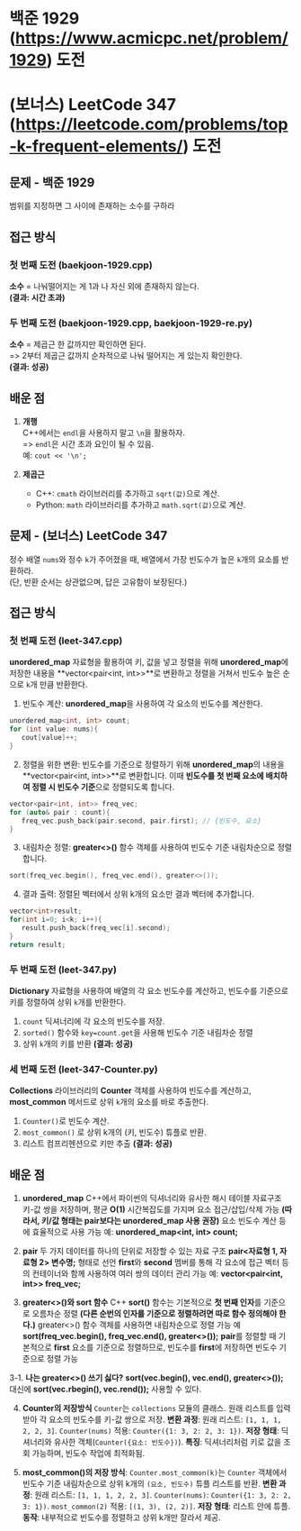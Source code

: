 # **백준 1929** (https://www.acmicpc.net/problem/1929) 도전

# **(보너스) LeetCode 347** (https://leetcode.com/problems/top-k-frequent-elements/) 도전

## 문제 - 백준 1929

범위를 지정하면 그 사이에 존재하는 소수를 구하라

## 접근 방식

### 첫 번째 도전 (baekjoon-1929.cpp)

**소수** = 나눠떨어지는 게 1과 나 자신 외에 존재하지 않는다.  
**(결과: 시간 초과)**

### 두 번째 도전 (baekjoon-1929.cpp, baekjoon-1929-re.py)

**소수** = 제곱근 한 값까지만 확인하면 된다.  
=> 2부터 제곱근 값까지 순차적으로 나눠 떨어지는 게 있는지 확인한다.  
**(결과: 성공)**

## 배운 점

1. **개행**  
   C++에서는 `endl`을 사용하지 말고 `\n`을 활용하자.  
   => `endl`은 시간 초과 요인이 될 수 있음.  
   예: `cout << '\n';`

2. **제곱근**
   - C++: `cmath` 라이브러리를 추가하고 `sqrt(값)`으로 계산.
   - Python: `math` 라이브러리를 추가하고 `math.sqrt(값)`으로 계산.

## 문제 - (보너스) LeetCode 347

정수 배열 `nums`와 정수 `k`가 주어졌을 때, 배열에서 가장 빈도수가 높은 `k`개의 요소를 반환하라.  
(단, 반환 순서는 상관없으며, 답은 고유함이 보장된다.)

## 접근 방식

### 첫 번째 도전 (leet-347.cpp)

**unordered_map** 자료형을 활용하여 키, 값을 넣고 정렬을 위해 **unordered_map**에 저장한 내용을 **vector<pair<int, int>>**로 변환하고 정렬을 거쳐서 빈도수 높은 순으로 `k`개 만큼 반환한다.

1. 빈도수 계산: **unordered_map**을 사용하여 각 요소의 빈도수를 계산한다.

```cpp
unordered_map<int, int> count;
for (int value: nums){
   cout[value]++;
}
```

2. 정렬을 위한 변환: 빈도수를 기준으로 정렬하기 위해 **unordered_map**의 내용을 **vector<pair<int, int>>**로 변환합니다. 이때 **빈도수를 첫 번째 요소에 배치하여 정렬 시 빈도수 기준**으로 정렬되도록 합니다.

```cpp
vector<pair<int, int>> freq_vec;
for (auto& pair : count){
   freq_vec.push_back(pair.second, pair.first); // {빈도수, 요소}
}
```

3. 내림차순 정렬: **greater<>()** 함수 객체를 사용하여 빈도수 기준 내림차순으로 정렬합니다.

```cpp
sort(freq_vec.begin(), freq_vec.end(), greater<>());
```

4. 결과 출력: 정렬된 벡터에서 상위 k개의 요소만 결과 벡터에 추가합니다.

```cpp
vector<int>result;
for(int i=0; i<k; i++){
   result.push_back(freq_vec[i].second);
}
return result;
```

### 두 번째 도전 (leet-347.py)

**Dictionary** 자료형을 사용하여 배열의 각 요소 빈도수를 계산하고, 빈도수를 기준으로 키를 정렬하여 상위 `k`개를 반환한다.

1. `count` 딕셔너리에 각 요소의 빈도수를 저장.
2. `sorted()` 함수와 `key=count.get`을 사용해 빈도수 기준 내림차순 정렬
3. 상위 `k`개의 키를 반환
   **(결과: 성공)**

### 세 번째 도전 (leet-347-Counter.py)

**Collections** 라이브러리의 **Counter** 객체를 사용하여 빈도수를 계산하고, **most_common** 메서드로 상위 `k`개의 요소를 바로 추출한다.

1. `Counter()`로 빈도수 계산.
2. `most_common()` 로 상위 k개의 (키, 빈도수) 튜플로 반환.
3. 리스트 컴프리헨션으로 키만 추출
   **(결과: 성공)**

## 배운 점

1. **unordered_map**
   C++에서 파이썬의 딕셔너리와 유사한 해시 테이블 자료구조
   키-값 쌍을 저장하며, 평균 **O(1)** 시간복잡도를 가지며 요소 접근/삽입/삭제 가능 **(따라서, 키/값 형태는 pair보다는 unordered_map 사용 권장)**
   요소 빈도수 계산 등에 효율적으로 사용 가능
   예: **unordered_map<int, int> count;**
2. **pair**
   두 가지 데이터를 하나의 단위로 저장할 수 있는 자료 구조
   **pair<자료형 1, 자료형 2> 변수명;** 형태로 선언
   **first**와 **second** 멤버를 통해 각 요소에 접근
   벡터 등의 컨테이너와 함께 사용하여 여러 쌍의 데이터 관리 가능
   예: **vector<pair<int, int>> freq_vec;**

3. **greater<>()와 sort 함수**
   C++ **sort()** 함수는 기본적으로 **첫 번째 인자**를 기준으로 오름차순 정렬 **(다른 순번의 인자를 기준으로 정렬하려면 따로 함수 정의해야 한다.)**
   greater<>() 함수 객체를 사용하면 내림차순으로 정렬 가능
   예 **sort(freq_vec.begin(), freq_vec.end(), greater<>());**
   **pair**를 정렬할 때 기본적으로 **first** 요소를 기준으로 정렬하므로, 빈도수를 **first**에 저장하면 빈도수 기준으로 정렬 가능

3-1. **나는 greater<>() 쓰기 싫다?**
**sort(vec.begin(), vec.end(), greater<>());** 대신에
**sort(vec.rbegin(), vec.rend());** 사용할 수 있다.

4. **Counter의 저장방식**
   `Counter`는 `collections` 모듈의 클래스. 원래 리스트를 입력받아 각 요소의 빈도수를 키-값 쌍으로 저장.
   **변환 과정**:
   원래 리스트: `[1, 1, 1, 2, 2, 3]`.
   `Counter(nums)` 적용: `Counter({1: 3, 2: 2, 3: 1})`.
   **저장 형태**: 딕셔너리와 유사한 객체(`Counter({요소: 빈도수})`).
   **특징**: 딕셔너리처럼 키로 값을 조회 가능하며, 빈도수 작업에 최적화됨.

5. **most_common()의 저장 방식**:
   `Counter.most_common(k)`는 `Counter` 객체에서 빈도수 기준 내림차순으로 상위 k개의 `(요소, 빈도수)` 튜플 리스트를 반환.
   **변환 과정**:
   원래 리스트: `[1, 1, 1, 2, 2, 3]`.
   `Counter(nums)`: `Counter({1: 3, 2: 2, 3: 1})`.
   `most_common(2)` 적용: `[(1, 3), (2, 2)]`.
   **저장 형태**: 리스트 안에 튜플.
   **동작**: 내부적으로 빈도수를 정렬하고 상위 k개만 잘라서 제공.
